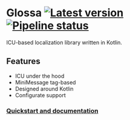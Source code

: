 Glossa
[![Latest version](https://img.shields.io/maven-metadata/v?metadataUrl=https%3A%2F%2Fgitlab.com%2Fapi%2Fv4%2Fprojects%2F37864313%2Fpackages%2Fmaven%2Fcom%2Fgitlab%2Faecsocket%2Fglossa%2Fglossa-core%2Fmaven-metadata.xml)](https://gitlab.com/phosphorous/glossa/-/packages/8016875)
[![Pipeline status](https://img.shields.io/gitlab/pipeline-status/phosphorous/glossa?branch=main)](https://gitlab.com/phosphorous/glossa/-/pipelines/latest)
===

ICU-based localization library written in Kotlin.

Features
---

* ICU under the hood
* MiniMessage tag-based
* Designed around Kotlin
* Configurate support

### [Quickstart and documentation](https://phosphorous.gitlab.io/glossa)

